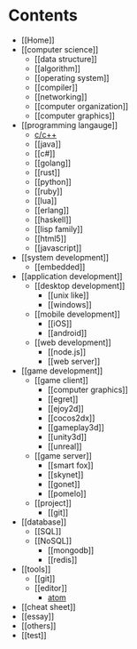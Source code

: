 # Contents
* [[Home]]
* [[computer science]]
    - [[data structure]]
    - [[algorithm]]
    - [[operating system]]
    - [[compiler]]
    - [[networking]]
    - [[computer organization]]
    - [[computer graphics]]
* [[programming langauge]]
    - [c/c++](wiki/C-and-C-plus-plus "我很特殊，我还会浮动哦！")
    - [[java]]
    - [[c#]]
    - [[golang]]
    - [[rust]]
    - [[python]]
    - [[ruby]]
    - [[lua]]
    - [[erlang]]
    - [[haskell]]
    - [[lisp family]]
    - [[html5]]
    - [[javascript]]
* [[system development]]
    - [[embedded]]
* [[application development]]
    - [[desktop development]]
        + [[unix like]]
        + [[windows]]
    + [[mobile development]]
        - [[iOS]]
        - [[android]]
    * [[web development]]
        - [[node.js]]
        - [[web server]]
* [[game development]]
    - [[game client]]
        - [[computer graphics]]
        - [[egret]]
        - [[ejoy2d]]
        - [[cocos2dx]]
        - [[gameplay3d]]
        - [[unity3d]]
        - [[unreal]]
    - [[game server]]
        - [[smart fox]]
        - [[skynet]]
        - [[gonet]]
        - [[pomelo]]
    - [[project]]
        - [[git]]
* [[database]]
    - [[SQL]]
    - [[NoSQL]]
        - [[mongodb]]
        - [[redis]]
* [[tools]]
    - [[git]]
    - [[editor]]
        - [atom](wiki/atom-editor "GitHub 出品")
* [[cheat sheet]]
* [[essay]]
* [[others]]
* [[test]]